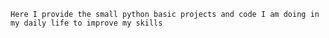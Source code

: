 ` Here I provide the small python basic projects and code I am doing in my daily life to improve my skills `
